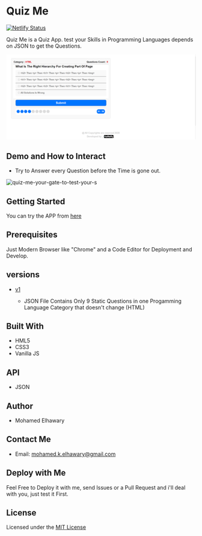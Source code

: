 # Quiz Me

[![Netlify Status](https://api.netlify.com/api/v1/badges/8d827263-69f3-4fa6-a109-d889a72d1f3e/deploy-status)](https://app.netlify.com/sites/quizme14/deploys) 

Quiz Me is a Quiz App. test your Skills in Programming Languages depends on JSON to get the Questions.
  
![Screenshot](preview.png)

## Demo and How to Interact
 - Try to Answer every Question before the Time is gone out.  

![quiz-me-your-gate-to-test-your-s](https://user-images.githubusercontent.com/69651552/93912184-ad278900-fd03-11ea-92cb-1ec483db9a70.gif)


## Getting Started

You can try the APP from [here](https://mohamed-elhawary.github.io/quiz-me/)

## Prerequisites

Just Modern Browser like "Chrome" and a Code Editor for Deployment and Develop.

## versions  
* [v1](https://github.com/Mohamed-Elhawary/quiz-me/tree/v1)  

    - JSON File Contains Only 9 Static Questions in one Progamming Language Category that doesn't change (HTML)

## Built With

* HML5
* CSS3
* Vanilla JS  

## API  

* JSON 

## Author

* Mohamed Elhawary  

## Contact Me  

* Email: mohamed.k.elhawary@gmail.com

## Deploy with Me

Feel Free to Deploy it with me, send Issues or a Pull Request and i'll deal with you, just test it First.

## License

Licensed under the [MIT License](LICENSE)


